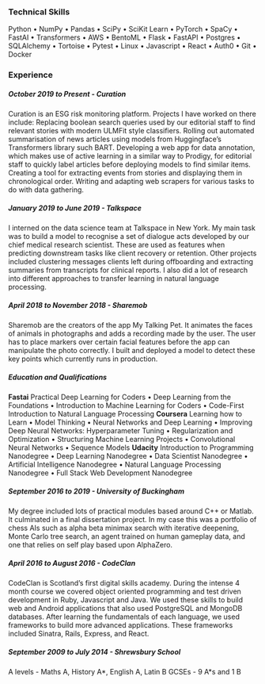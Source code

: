 ### Technical Skills

Python • NumPy • Pandas • SciPy • SciKit Learn • PyTorch • SpaCy •
FastAI • Transformers • AWS • BentoML • Flask • FastAPI • Postgres
• SQLAlchemy • Tortoise • Pytest • Linux • Javascript • React •
Auth0 • Git • Docker

### Experience

##### October 2019 to Present - Curation

Curation is an ESG risk monitoring platform. Projects I have
worked on there include: Replacing boolean search queries used by
our editorial staff to find relevant stories with modern ULMFit
style classifiers. Rolling out automated summarisation of news
articles using models from Huggingface’s Transformers library such
BART. Developing a web app for data annotation, which makes use of
active learning in a similar way to Prodigy, for editorial staff
to quickly label articles before deploying models to find similar
items. Creating a tool for extracting events from stories and
displaying them in chronological order. Writing and adapting web
scrapers for various tasks to do with data gathering.

##### January 2019 to June 2019 - Talkspace

I interned on the data science team at Talkspace in New York. My
main task was to build a model to recognise a set of dialogue acts
developed by our chief medical research scientist. These are used
as features when predicting downstream tasks like client recovery
or retention. Other projects included clustering messages clients
left during offboarding and extracting summaries from transcripts
for clinical reports. I also did a lot of research into different
approaches to transfer learning in natural language processing.

##### April 2018 to November 2018 - Sharemob

Sharemob are the creators of the app My Talking Pet. It animates
the faces of animals in photographs and adds a recording made by
the user. The user has to place markers over certain facial
features before the app can manipulate the photo correctly. I
built and deployed a model to detect these key points which
currently runs in production.

##### Education and Qualifications

**Fastai**
Practical Deep Learning for Coders • Deep Learning from the
Foundations • Introduction to Machine Learning for Coders •
Code-First Introduction to Natural Language Processing
**Coursera**
Learning how to Learn • Model Thinking • Neural Networks and Deep
Learning • Improving Deep Neural Networks: Hyperparameter Tuning •
Regularization and Optimization • Structuring Machine Learning
Projects • Convolutional Neural Networks • Sequence Models
**Udacity**
Introduction to Programming Nanodegree • Deep Learning Nanodegree
• Data Scientist Nanodegree • Artificial Intelligence Nanodegree •
Natural Language Processing Nanodegree • Full Stack Web
Development Nanodegree

##### September 2016 to 2019 - University of Buckingham

My degree included lots of practical modules based around C++ or
Matlab. It culminated in a final dissertation project. In my case
this was a portfolio of chess AIs such as alpha beta minimax
search with iterative deepening, Monte Carlo tree search, an agent
trained on human gameplay data, and one that relies on self play
based upon AlphaZero.

##### April 2016 to August 2016 - CodeClan

CodeClan is Scotland’s first digital skills academy. During the
intense 4 month course we covered object oriented programming and
test driven development in Ruby, Javascript and Java. We used
these skills to build web and Android applications that also used
PostgreSQL and MongoDB databases. After learning the fundamentals
of each language, we used frameworks to build more advanced
applications. These frameworks included Sinatra, Rails, Express,
and React.

##### September 2009 to July 2014 - Shrewsbury School

A levels - Maths A, History A*, English A, Latin B GCSEs - 9 A*s
and 1 B
